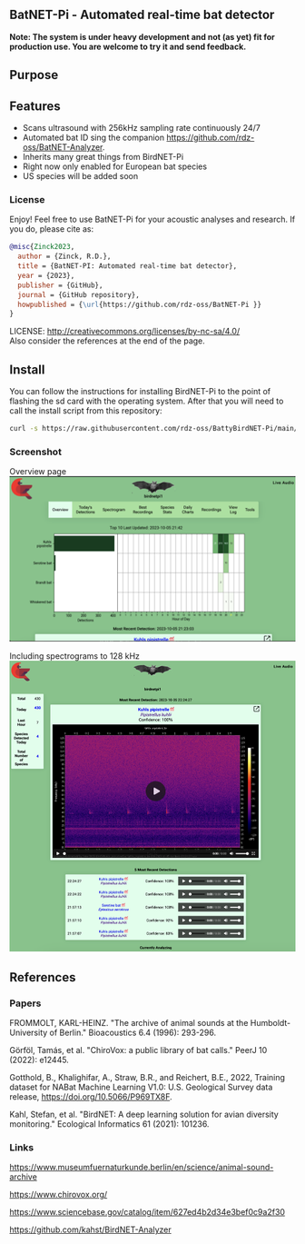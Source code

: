 ## BatNET-Pi - Automated real-time bat detector

**Note: The system is under heavy development and not (as yet) fit for production use. You are welcome to try it and send feedback.**
## Purpose

## Features

* Scans ultrasound with 256kHz sampling rate continuously 24/7 
* Automated bat ID sing the companion https://github.com/rdz-oss/BatNET-Analyzer.
* Inherits many great things from BirdNET-Pi
* Right now only enabled for European bat species
* US species will be added soon

### License

Enjoy! Feel free to use BatNET-Pi for your acoustic analyses and research. If you do, please cite as:
``` bibtex
@misc{Zinck2023,
  author = {Zinck, R.D.},
  title = {BatNET-PI: Automated real-time bat detector},
  year = {2023},
  publisher = {GitHub},
  journal = {GitHub repository},
  howpublished = {\url{https://github.com/rdz-oss/BatNET-Pi }}
}
```

LICENSE: http://creativecommons.org/licenses/by-nc-sa/4.0/  
Also consider the references at the end of the page.


## Install
You can follow the instructions for installing BirdNET-Pi to the point of flashing the sd card with the operating system. After that you will need to call
the install script from this repository:
```sh
curl -s https://raw.githubusercontent.com/rdz-oss/BattyBirdNET-Pi/main/newinstaller.sh | bash
```

### Screenshot
Overview page
![main page](homepage/images/BatNET-Pi-Screen.png "Main page")

Including spectrograms to 128 kHz
![main page](homepage/images/BatNET-Pi-Screen-2.png "Main page")

## References

### Papers

FROMMOLT, KARL-HEINZ. "The archive of animal sounds at the Humboldt-University of Berlin." Bioacoustics 6.4 (1996): 293-296.

Görföl, Tamás, et al. "ChiroVox: a public library of bat calls." PeerJ 10 (2022): e12445.

Gotthold, B., Khalighifar, A., Straw, B.R., and Reichert, B.E., 2022, 
Training dataset for NABat Machine Learning V1.0: U.S. Geological Survey 
data release, https://doi.org/10.5066/P969TX8F.

Kahl, Stefan, et al. "BirdNET: A deep learning solution for avian diversity monitoring." Ecological Informatics 61 (2021): 101236.

### Links

https://www.museumfuernaturkunde.berlin/en/science/animal-sound-archive

https://www.chirovox.org/

https://www.sciencebase.gov/catalog/item/627ed4b2d34e3bef0c9a2f30

https://github.com/kahst/BirdNET-Analyzer
